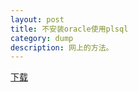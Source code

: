```yaml
---
layout: post
title: 不安装oracle使用plsql
category: dump
description: 网上的方法。
---
```


[下载](https://github.com/Jevua/no-oracle-plsql "title")
